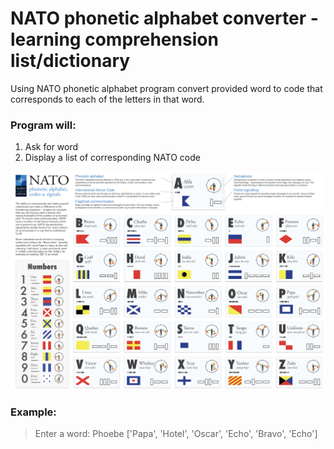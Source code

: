 # NATO phonetic alphabet converter - learning comprehension list/dictionary

Using NATO phonetic alphabet program convert provided word to code that corresponds to each of the letters in that word. 

### Program will:
 1. Ask for word
 2. Display a list of corresponding NATO code 


![Screenshot](NATO_alphabet.png)

### Example:
> Enter a word: Phoebe
> ['Papa', 'Hotel', 'Oscar', 'Echo', 'Bravo', 'Echo']